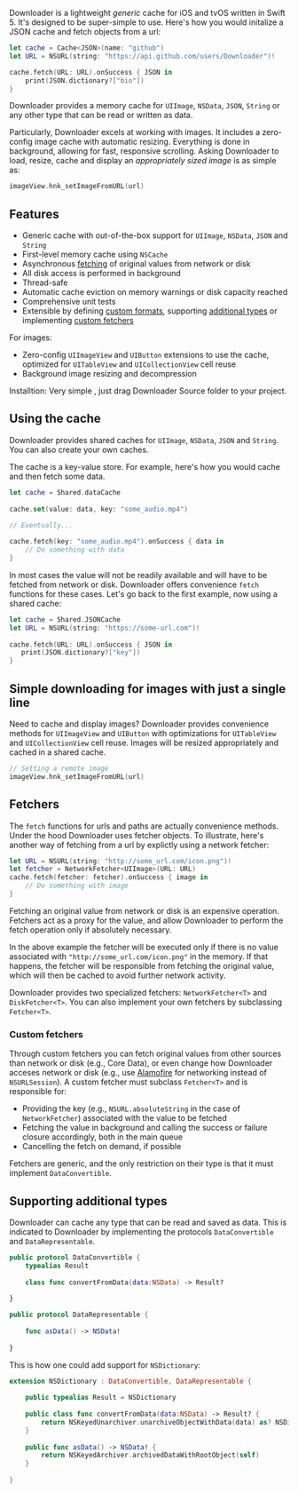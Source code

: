 
Downloader is a lightweight *generic* cache for iOS and tvOS written in Swift 5. It's designed to be super-simple to use. Here's how you would initalize a JSON cache and fetch objects from a url:

```swift
let cache = Cache<JSON>(name: "github")
let URL = NSURL(string: "https://api.github.com/users/Downloader")!

cache.fetch(URL: URL).onSuccess { JSON in
    print(JSON.dictionary?["bio"])
}
```

Downloader provides a memory cache for `UIImage`, `NSData`, `JSON`, `String` or any other type that can be read or written as data.

Particularly, Downloader excels at working with images. It includes a zero-config image cache with automatic resizing. Everything is done in background, allowing for fast, responsive scrolling. Asking Downloader to load, resize, cache and display an *appropriately sized image* is as simple as:

```swift
imageView.hnk_setImageFromURL(url)
```

## Features

* Generic cache with out-of-the-box support for `UIImage`, `NSData`, `JSON` and `String`
* First-level memory cache using `NSCache`
* Asynchronous [fetching](#fetchers) of original values from network or disk
* All disk access is performed in background
* Thread-safe
* Automatic cache eviction on memory warnings or disk capacity reached
* Comprehensive unit tests
* Extensible by defining [custom formats](#formats), supporting [additional types](#supporting-additional-types) or implementing [custom fetchers](#custom-fetchers)

For images:

* Zero-config `UIImageView` and `UIButton` extensions to use the cache, optimized for `UITableView` and `UICollectionView` cell reuse
* Background image resizing and decompression


Installtion:
Very simple , just drag Downloader Source folder to your project.


## Using the cache

Downloader provides shared caches for `UIImage`, `NSData`, `JSON` and `String`. You can also create your own caches. 

The cache is a key-value store. For example, here's how you would cache and then fetch some data.

```Swift
let cache = Shared.dataCache
        
cache.set(value: data, key: "some_audio.mp4")
        
// Eventually...

cache.fetch(key: "some_audio.mp4").onSuccess { data in
    // Do something with data
}
```

In most cases the value will not be readily available and will have to be fetched from network or disk. Downloader offers convenience `fetch` functions for these cases. Let's go back to the first example, now using a shared cache: 

```Swift
let cache = Shared.JSONCache
let URL = NSURL(string: "https://some-url.com")!
    
cache.fetch(URL: URL).onSuccess { JSON in
   print(JSON.dictionary?["key"])
}
```

## Simple downloading for images with just a single line

Need to cache and display images? Downloader provides convenience methods for `UIImageView` and `UIButton` with optimizations for `UITableView` and `UICollectionView` cell reuse. Images will be resized appropriately and cached in a shared cache.

```swift
// Setting a remote image
imageView.hnk_setImageFromURL(url)

```

## Fetchers

The `fetch` functions for urls and paths are actually convenience methods. Under the hood Downloader uses fetcher objects. To illustrate, here's another way of fetching from a url by explictly using a network fetcher:

```swift
let URL = NSURL(string: "http://some_url.com/icon.png")!
let fetcher = NetworkFetcher<UIImage>(URL: URL)
cache.fetch(fetcher: fetcher).onSuccess { image in
    // Do something with image
}
```

Fetching an original value from network or disk is an expensive operation. Fetchers act as a proxy for the value, and allow Downloader to perform the fetch operation only if absolutely necessary.

In the above example the fetcher will be executed only if there is no value associated with `"http://some_url.com/icon.png"` in the memory. If that happens, the fetcher will be responsible from fetching the original value, which will then be cached to avoid further network activity.

Downloader provides two specialized fetchers: `NetworkFetcher<T>` and `DiskFetcher<T>`. You can also implement your own fetchers by subclassing `Fetcher<T>`.

### Custom fetchers

Through custom fetchers you can fetch original values from other sources than network or disk (e.g., Core Data), or even change how Downloader acceses network or disk (e.g., use [Alamofire](https://github.com/Alamofire/Alamofire) for networking instead of `NSURLSession`). A custom fetcher must subclass `Fetcher<T>` and is responsible for:

* Providing the key (e.g., `NSURL.absoluteString` in the case of `NetworkFetcher`) associated with the value to be fetched
* Fetching the value in background and calling the success or failure closure accordingly, both in the main queue
* Cancelling the fetch on demand, if possible

Fetchers are generic, and the only restriction on their type is that it must implement `DataConvertible`. 

## Supporting additional types

Downloader can cache any type that can be read and saved as data. This is indicated to Downloader by implementing the protocols `DataConvertible` and `DataRepresentable`.

```Swift
public protocol DataConvertible {
    typealias Result
    
    class func convertFromData(data:NSData) -> Result?
    
}

public protocol DataRepresentable {
    
    func asData() -> NSData!
    
}
```

This is how one could add support for `NSDictionary`:

```Swift
extension NSDictionary : DataConvertible, DataRepresentable {
    
    public typealias Result = NSDictionary
    
    public class func convertFromData(data:NSData) -> Result? {
        return NSKeyedUnarchiver.unarchiveObjectWithData(data) as? NSDictionary
    }
    
    public func asData() -> NSData! {
        return NSKeyedArchiver.archivedDataWithRootObject(self)
    }
    
}
```

